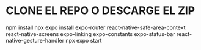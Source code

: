 # CLONE EL REPO O DESCARGE EL ZIP
npm install
npx expo install expo-router react-native-safe-area-context react-native-screens expo-linking expo-constants expo-status-bar react-native-gesture-handler
npx expo start
